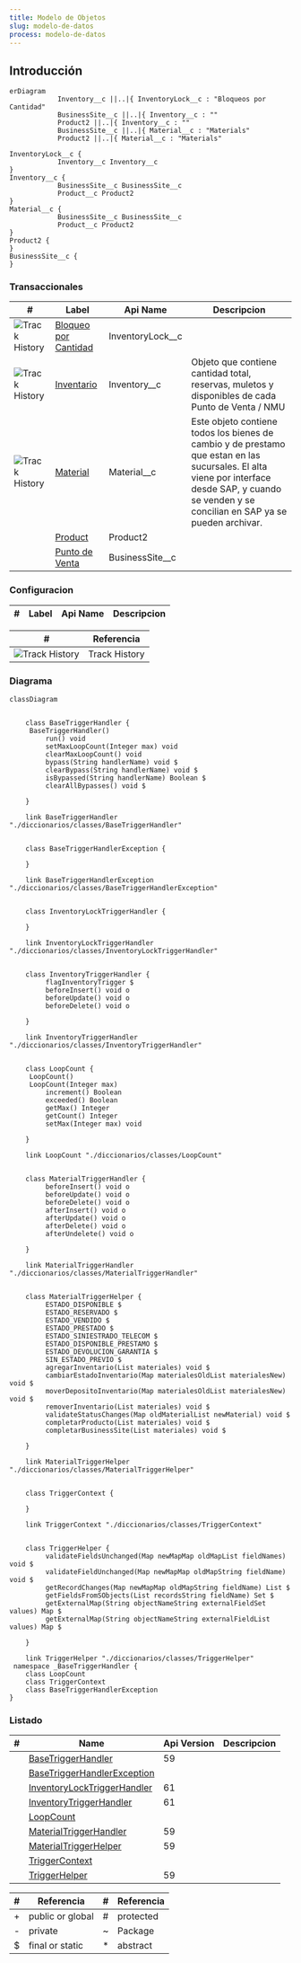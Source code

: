 ```yaml
---
title: Modelo de Objetos
slug: modelo-de-datos
process: modelo-de-datos
---
```


## Introducción

<!-- START autogenerated-objects -->

```mermaid
erDiagram
            Inventory__c ||..|{ InventoryLock__c : "Bloqueos por Cantidad"
            BusinessSite__c ||..|{ Inventory__c : ""
            Product2 ||..|{ Inventory__c : ""
            BusinessSite__c ||..|{ Material__c : "Materials"
            Product2 ||..|{ Material__c : "Materials"

InventoryLock__c {
            Inventory__c Inventory__c
}
Inventory__c {
            BusinessSite__c BusinessSite__c
            Product__c Product2
}
Material__c {
            BusinessSite__c BusinessSite__c
            Product__c Product2
}
Product2 {
}
BusinessSite__c {
}

```

### Transaccionales

| #   | Label | Api Name | Descripcion |
| --- | ----- | -------- | ----------- |
| <div class="icons">![Track History](/img/tracker_60.png)</div> | [Bloqueo por Cantidad](/diccionarios/objects/InventoryLock__c) | InventoryLock__c ||
| <div class="icons">![Track History](/img/tracker_60.png)</div> | [Inventario](/diccionarios/objects/Inventory__c) | Inventory__c |Objeto que contiene cantidad total, reservas, muletos y disponibles de cada Punto de Venta / NMU|
| <div class="icons">![Track History](/img/tracker_60.png)</div> | [Material](/diccionarios/objects/Material__c) | Material__c |Este objeto contiene todos los bienes de cambio y de prestamo que estan en las sucursales. El alta viene por interface desde SAP, y cuando se venden y se concilian en SAP ya se pueden archivar.|
| <div class="icons"></div> | [Product](/diccionarios/objects/Product2) | Product2 ||
| <div class="icons"></div> | [Punto de Venta](/diccionarios/objects/BusinessSite__c) | BusinessSite__c ||

### Configuracion

| #   | Label | Api Name | Descripcion |
| --- | ----- | -------- | ----------- |

| #                                                              | Referencia    |
| -------------------------------------------------------------- | ------------- |
| <div class="icons">![Track History](/img/tracker_60.png)</div> | Track History |

<!-- END autogenerated-objects -->


<!-- START autogenerated-classes -->

### Diagrama

```mermaid
classDiagram


    class BaseTriggerHandler {
     BaseTriggerHandler()  
         run() void 
         setMaxLoopCount(Integer max) void 
         clearMaxLoopCount() void 
         bypass(String handlerName) void $
         clearBypass(String handlerName) void $
         isBypassed(String handlerName) Boolean $
         clearAllBypasses() void $

    }

    link BaseTriggerHandler "./diccionarios/classes/BaseTriggerHandler" 


    class BaseTriggerHandlerException {

    }

    link BaseTriggerHandlerException "./diccionarios/classes/BaseTriggerHandlerException" 


    class InventoryLockTriggerHandler {

    }

    link InventoryLockTriggerHandler "./diccionarios/classes/InventoryLockTriggerHandler" 


    class InventoryTriggerHandler {
         flagInventoryTrigger $    
         beforeInsert() void o
         beforeUpdate() void o
         beforeDelete() void o

    }

    link InventoryTriggerHandler "./diccionarios/classes/InventoryTriggerHandler" 


    class LoopCount {
     LoopCount()  
     LoopCount(Integer max)  
         increment() Boolean 
         exceeded() Boolean 
         getMax() Integer 
         getCount() Integer 
         setMax(Integer max) void 

    }

    link LoopCount "./diccionarios/classes/LoopCount" 


    class MaterialTriggerHandler {
         beforeInsert() void o
         beforeUpdate() void o
         beforeDelete() void o
         afterInsert() void o
         afterUpdate() void o
         afterDelete() void o
         afterUndelete() void o

    }

    link MaterialTriggerHandler "./diccionarios/classes/MaterialTriggerHandler" 


    class MaterialTriggerHelper {
         ESTADO_DISPONIBLE $    
         ESTADO_RESERVADO $    
         ESTADO_VENDIDO $    
         ESTADO_PRESTADO $    
         ESTADO_SINIESTRADO_TELECOM $    
         ESTADO_DISPONIBLE_PRESTAMO $    
         ESTADO_DEVOLUCION_GARANTIA $    
         SIN_ESTADO_PREVIO $    
         agregarInventario(List materiales) void $
         cambiarEstadoInventario(Map materialesOldList materialesNew) void $
         moverDepositoInventario(Map materialesOldList materialesNew) void $
         removerInventario(List materiales) void $
         validateStatusChanges(Map oldMaterialList newMaterial) void $
         completarProducto(List materiales) void $
         completarBusinessSite(List materiales) void $

    }

    link MaterialTriggerHelper "./diccionarios/classes/MaterialTriggerHelper" 


    class TriggerContext {

    }

    link TriggerContext "./diccionarios/classes/TriggerContext" 


    class TriggerHelper {
         validateFieldsUnchanged(Map newMapMap oldMapList fieldNames) void $
         validateFieldUnchanged(Map newMapMap oldMapString fieldName) void $
         getRecordChanges(Map newMapMap oldMapString fieldName) List $
         getFieldsFromSObjects(List recordsString fieldName) Set $
         getExternalMap(String objectNameString externalFieldSet values) Map $
         getExternalMap(String objectNameString externalFieldList values) Map $

    }

    link TriggerHelper "./diccionarios/classes/TriggerHelper" 
 namespace _BaseTriggerHandler {
    class LoopCount 
    class TriggerContext 
    class BaseTriggerHandlerException 
}
```

### Listado

| #   | Name | Api Version | Descripcion |
| --- | ----- | ----------- | ----------- |
| <div class="icons"></div> | [BaseTriggerHandler](./diccionarios/classes/BaseTriggerHandler) |59||
| <div class="icons"></div> | [BaseTriggerHandlerException](./diccionarios/classes/BaseTriggerHandlerException) |||
| <div class="icons"></div> | [InventoryLockTriggerHandler](./diccionarios/classes/InventoryLockTriggerHandler) |61||
| <div class="icons"></div> | [InventoryTriggerHandler](./diccionarios/classes/InventoryTriggerHandler) |61||
| <div class="icons"></div> | [LoopCount](./diccionarios/classes/LoopCount) |||
| <div class="icons"></div> | [MaterialTriggerHandler](./diccionarios/classes/MaterialTriggerHandler) |59||
| <div class="icons"></div> | [MaterialTriggerHelper](./diccionarios/classes/MaterialTriggerHelper) |59||
| <div class="icons"></div> | [TriggerContext](./diccionarios/classes/TriggerContext) |||
| <div class="icons"></div> | [TriggerHelper](./diccionarios/classes/TriggerHelper) |59||

| #  | Referencia       | #  | Referencia |
| -- | ---------------- | -- | ---------- |
| +  | public or global | #  | protected  |
| -  | private          | ~  | Package    |
| $  | final or static  | *  | abstract   |

<!-- END autogenerated-classes -->